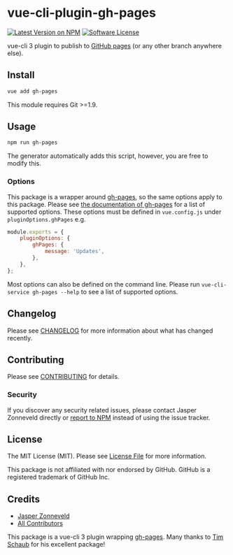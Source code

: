 # vue-cli-plugin-gh-pages

[![Latest Version on NPM](https://img.shields.io/npm/v/vue-cli-plugin-gh-pages.svg?style=flat-square)](https://npmjs.com/package/vue-cli-plugin-gh-pages)
[![Software License](https://img.shields.io/badge/license-MIT-brightgreen.svg?style=flat-square)](LICENSE.md)

vue-cli 3 plugin to publish to [GitHub pages](https://pages.github.com/) (or any other branch anywhere else).

## Install

```bash
vue add gh-pages
```

This module requires Git >=1.9.

## Usage

```bash
npm run gh-pages
```

The generator automatically adds this script, however, you are free to modify this.

### Options

This package is a wrapper around [gh-pages](https://github.com/tschaub/gh-pages), so the same options apply to this package. Please see [the documentation of gh-pages](https://github.com/tschaub/gh-pages#options) for a list of supported options. These options must be defined in `vue.config.js` under `pluginOptions.ghPages` e.g.

```js
module.exports = {
    pluginOptions: {
        ghPages: {
            message: 'Updates',
        },
    },
};
```

Most options can also be defined on the command line. Please run `vue-cli-service gh-pages --help` to see a list of supported options.

## Changelog

Please see [CHANGELOG](CHANGELOG.md) for more information about what has changed recently.

## Contributing

Please see [CONTRIBUTING](CONTRIBUTING.md) for details.

### Security

If you discover any security related issues, please contact Jasper Zonneveld directly or [report to NPM](https://www.npmjs.com/advisories/report?package=vue-cli-plugin-gh-pages) instead of using the issue tracker.

## License

The MIT License (MIT). Please see [License File](LICENSE.md) for more information.

This package is not affiliated with nor endorsed by GitHub. GitHub is a registered trademark of GitHub Inc.

## Credits

- [Jasper Zonneveld](https://github.com/JaZo)
- [All Contributors](../../contributors)

This package is a vue-cli 3 plugin wrapping [gh-pages](https://github.com/tschaub/gh-pages). Many thanks to [Tim Schaub](https://github.com/tschaub) for his excellent package!
